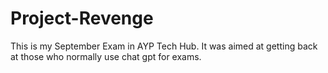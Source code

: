 # Project-Revenge
This is my September Exam in AYP Tech Hub. It was aimed at getting back at those who normally use chat gpt for exams.
